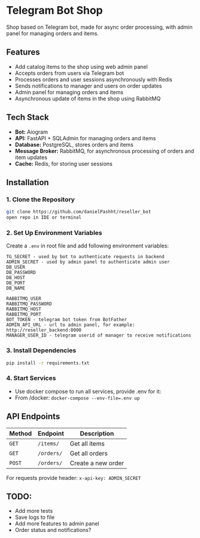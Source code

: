 # Telegram Bot Shop

Shop based on Telegram bot, made for async order processing, with admin panel for managing orders and items.

## Features
- Add catalog items to the shop using web admin panel
- Accepts orders from users via Telegram bot
- Processes orders and user sessions asynchronously with Redis
- Sends notifications to manager and users on order updates
- Admin panel for managing orders and items
- Asynchronous update of items in the shop using RabbitMQ

## Tech Stack
- **Bot:** Aiogram
- **API:** FastAPI + SQLAdmin for managing orders and items
- **Database:** PostgreSQL, stores orders and items
- **Message Broker:** RabbitMQ, for asynchronous processing of orders and item updates
- **Cache:** Redis, for storing user sessions

## Installation
### 1. Clone the Repository
```bash
git clone https://github.com/danielPashht/reseller_bot
open repo in IDE or terminal
```

### 2. Set Up Environment Variables
Create a `.env` in root file and add following environment variables:
```
TG_SECRET - used by bot to authenticate requests in backend
ADMIN_SECRET - used by admin panel to authenticate admin user
DB_USER
DB_PASSWORD
DB_HOST
DB_PORT
DB_NAME

RABBITMQ_USER
RABBITMQ_PASSWORD
RABBITMQ_HOST
RABBITMQ_PORT
BOT_TOKEN - telegram bot token from BotFather
ADMIN_API_URL - url to admin panel, for example: http://reseller_backend:8000
MANAGER_USER_ID - telegram userid of manager to receive notifications 
```

### 3. Install Dependencies
```bash
pip install -r requirements.txt
```

### 4. Start Services
- Use docker compose to run all services, provide .env for it:
- From /docker: `docker-compose --env-file=.env up`

## API Endpoints
| Method | Endpoint           | Description |
|--------|--------------------|-------------|
| `GET`  | `/items/`          | Get all items |
| `GET`  | `/orders/` | Get all orders |
| `POST` | `/orders/` | Create a new order |

For requests provide header: `x-api-key: ADMIN_SECRET`

## TODO:
- Add more tests
- Save logs to file
- Add more features to admin panel
- Order status and notifications?